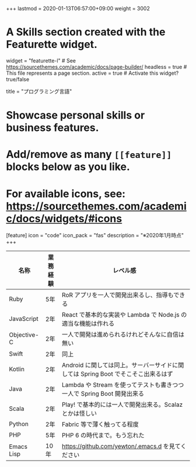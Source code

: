 +++
lastmod = 2020-01-13T06:57:00+09:00
weight = 3002
# A Skills section created with the Featurette widget.
widget = "featurette-l"  # See https://sourcethemes.com/academic/docs/page-builder/
headless = true  # This file represents a page section.
active = true  # Activate this widget? true/false

title = "プログラミング言語"

# Showcase personal skills or business features.
# 
# Add/remove as many `[[feature]]` blocks below as you like.
# 
# For available icons, see: https://sourcethemes.com/academic/docs/widgets/#icons

[feature]
  icon = "code"
  icon_pack = "fas"
  description = "※2020年1月時点"
+++

| 名称        | 業務経験 | レベル感                                            |
|-----------|------|-------------------------------------------------|
| Ruby        | 5年  | RoR アプリを一人で開発出来るし、指導もできる    |
| JavaScript  | 2年  | React で基本的な実装や Lambda で Node.js の適当な機能は作れる |
| Objective-C | 2年  | 一人で開発は進められるけれどそんなに自信は無い      |
| Swift       | 2年  | 同上                                                |
| Kotlin      | 2年  | Android に関しては同上。サーバーサイドに関しては Spring Boot でそこそこ出来るはず |
| Java        | 2年  | Lambda や Stream を使ってテストも書きつつ一人で Spring Boot 開発出来る |
| Scala       | 2年  | Play! で基本的には一人で開発出来る。Scalazとかは怪しい |
| Python      | 2年  | Fabric 等で薄く触ってる程度                         |
| PHP         | 5年  | PHP 6 の時代まで。もう忘れた                        |
| Emacs Lisp  | 10年 | <https://github.com/yewton/.emacs.d> を見てください |
